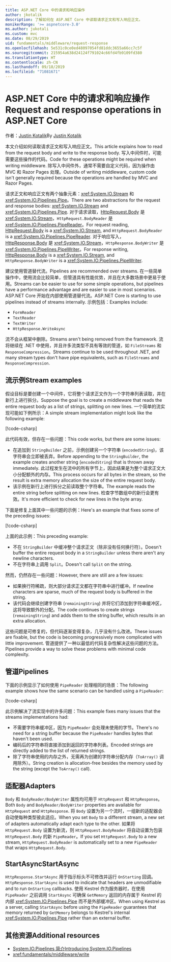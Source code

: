 ```yaml
---
title: ASP.NET Core 中的请求和响应操作
author: jkotalik
description: 了解如何在 ASP.NET Core 中读取请求正文和写入响应正文。
monikerRange: '>= aspnetcore-3.0'
ms.author: jukotali
ms.custom: mvc
ms.date: 08/29/2019
uid: fundamentals/middleware/request-response
ms.openlocfilehash: 5e531c0ce0ed48097054fd81ddc3655a66cc7c5f
ms.sourcegitcommit: 215954a638d24124f791024c66fd4fb9109fd380
ms.translationtype: HT
ms.contentlocale: zh-CN
ms.lasthandoff: 09/18/2019
ms.locfileid: "71081671"
---
```

# <a name="request-and-response-operations-in-aspnet-core"></a><span data-ttu-id="72bb6-103">ASP.NET Core 中的请求和响应操作</span><span class="sxs-lookup"><span data-stu-id="72bb6-103">Request and response operations in ASP.NET Core</span></span>

<span data-ttu-id="72bb6-104">作者：[Justin Kotalik](https://github.com/jkotalik)</span><span class="sxs-lookup"><span data-stu-id="72bb6-104">By [Justin Kotalik](https://github.com/jkotalik)</span></span>

<span data-ttu-id="72bb6-105">本文介绍如何读取请求正文和写入响应正文。</span><span class="sxs-lookup"><span data-stu-id="72bb6-105">This article explains how to read from the request body and write to the response body.</span></span> <span data-ttu-id="72bb6-106">写入中间件时，可能需要这些操作的代码。</span><span class="sxs-lookup"><span data-stu-id="72bb6-106">Code for these operations might be required when writing middleware.</span></span> <span data-ttu-id="72bb6-107">除写入中间件外，通常不需要自定义代码，因为操作由 MVC 和 Razor Pages 处理。</span><span class="sxs-lookup"><span data-stu-id="72bb6-107">Outside of writing middleware, custom code isn't generally required because the operations are handled by MVC and Razor Pages.</span></span>

<span data-ttu-id="72bb6-108">请求正文和响应正文有两个抽象元素：<xref:System.IO.Stream> 和 <xref:System.IO.Pipelines.Pipe>。</span><span class="sxs-lookup"><span data-stu-id="72bb6-108">There are two abstractions for the request and response bodies: <xref:System.IO.Stream> and <xref:System.IO.Pipelines.Pipe>.</span></span> <span data-ttu-id="72bb6-109">对于请求读取，[HttpRequest.Body](xref:Microsoft.AspNetCore.Http.HttpRequest.Body) 是 <xref:System.IO.Stream>，`HttpRequest.BodyReader` 是 <xref:System.IO.Pipelines.PipeReader>。</span><span class="sxs-lookup"><span data-stu-id="72bb6-109">For request reading, [HttpRequest.Body](xref:Microsoft.AspNetCore.Http.HttpRequest.Body) is a <xref:System.IO.Stream>, and `HttpRequest.BodyReader` is a <xref:System.IO.Pipelines.PipeReader>.</span></span> <span data-ttu-id="72bb6-110">对于响应写入，[HttpResponse.Body](xref:Microsoft.AspNetCore.Http.HttpResponse.Body) 是 <xref:System.IO.Stream>，`HttpResponse.BodyWriter` 是 <xref:System.IO.Pipelines.PipeWriter>。</span><span class="sxs-lookup"><span data-stu-id="72bb6-110">For response writing, [HttpResponse.Body](xref:Microsoft.AspNetCore.Http.HttpResponse.Body) is a <xref:System.IO.Stream>, and `HttpResponse.BodyWriter` is a <xref:System.IO.Pipelines.PipeWriter>.</span></span>

<span data-ttu-id="72bb6-111">建议使用管道替代流。</span><span class="sxs-lookup"><span data-stu-id="72bb6-111">Pipelines are recommended over streams.</span></span> <span data-ttu-id="72bb6-112">在一些简单操作中，使用流会比较简单，但管道具有性能优势，并且在大多数场景中更易于使用。</span><span class="sxs-lookup"><span data-stu-id="72bb6-112">Streams can be easier to use for some simple operations, but pipelines have a performance advantage and are easier to use in most scenarios.</span></span> <span data-ttu-id="72bb6-113">ASP.NET Core 开始在内部使用管道替代流。</span><span class="sxs-lookup"><span data-stu-id="72bb6-113">ASP.NET Core is starting to use pipelines instead of streams internally.</span></span> <span data-ttu-id="72bb6-114">示例包括：</span><span class="sxs-lookup"><span data-stu-id="72bb6-114">Examples include:</span></span>

* `FormReader`
* `TextReader`
* `TextWriter`
* `HttpResponse.WriteAsync`

<span data-ttu-id="72bb6-115">流不会从框架中删除。</span><span class="sxs-lookup"><span data-stu-id="72bb6-115">Streams aren't being removed from the framework.</span></span> <span data-ttu-id="72bb6-116">流将继续在 .NET 中使用，并且许多流类型不具有等效的管道，如 `FileStreams` 和 `ResponseCompression`。</span><span class="sxs-lookup"><span data-stu-id="72bb6-116">Streams continue to be used throughout .NET, and many stream types don't have pipe equivalents, such as `FileStreams` and `ResponseCompression`.</span></span>

## <a name="stream-examples"></a><span data-ttu-id="72bb6-117">流示例</span><span class="sxs-lookup"><span data-stu-id="72bb6-117">Stream examples</span></span>

<span data-ttu-id="72bb6-118">假设目标是要创建一个中间件，它将整个请求正文作为一个字符串列表读取，并在新行上进行拆分。</span><span class="sxs-lookup"><span data-stu-id="72bb6-118">Suppose the goal is to create a middleware that reads the entire request body as a list of strings, splitting on new lines.</span></span> <span data-ttu-id="72bb6-119">一个简单的流实现可能如下例所示：</span><span class="sxs-lookup"><span data-stu-id="72bb6-119">A simple stream implementation might look like the following example:</span></span>

[!code-csharp[](request-response/samples/3.x/RequestResponseSample/Startup.cs?name=GetListOfStringsFromStream)]

<span data-ttu-id="72bb6-120">此代码有效，但存在一些问题：</span><span class="sxs-lookup"><span data-stu-id="72bb6-120">This code works, but there are some issues:</span></span>

* <span data-ttu-id="72bb6-121">在追加到 `StringBuilder` 之前，示例创建另一个字符串 (`encodedString`)，该字符串会立即被丢弃。</span><span class="sxs-lookup"><span data-stu-id="72bb6-121">Before appending to the `StringBuilder`, the example creates another string (`encodedString`) that is thrown away immediately.</span></span> <span data-ttu-id="72bb6-122">此过程发生在流中的所有字节上，因此结果是为整个请求正文大小分配额外的内存。</span><span class="sxs-lookup"><span data-stu-id="72bb6-122">This process occurs for all bytes in the stream, so the result is extra memory allocation the size of the entire request body.</span></span>
* <span data-ttu-id="72bb6-123">该示例在新行上进行拆分之前读取整个字符串。</span><span class="sxs-lookup"><span data-stu-id="72bb6-123">The example reads the entire string before splitting on new lines.</span></span> <span data-ttu-id="72bb6-124">检查字节数组中的新行会更有效。</span><span class="sxs-lookup"><span data-stu-id="72bb6-124">It's more efficient to check for new lines in the byte array.</span></span>

<span data-ttu-id="72bb6-125">下面是修复上面其中一些问题的示例：</span><span class="sxs-lookup"><span data-stu-id="72bb6-125">Here's an example that fixes some of the preceding issues:</span></span>

[!code-csharp[](request-response/samples/3.x/RequestResponseSample/Startup.cs?name=GetListOfStringsFromStreamMoreEfficient)]

<span data-ttu-id="72bb6-126">上面的此示例：</span><span class="sxs-lookup"><span data-stu-id="72bb6-126">This preceding example:</span></span>

* <span data-ttu-id="72bb6-127">不在 `StringBuilder` 中缓冲整个请求正文（除非没有任何换行符）。</span><span class="sxs-lookup"><span data-stu-id="72bb6-127">Doesn't buffer the entire request body in a `StringBuilder` unless there aren't any newline characters.</span></span>
* <span data-ttu-id="72bb6-128">不在字符串上调用 `Split`。</span><span class="sxs-lookup"><span data-stu-id="72bb6-128">Doesn't call `Split` on the string.</span></span>

<span data-ttu-id="72bb6-129">然而，仍然存在一些问题：</span><span class="sxs-lookup"><span data-stu-id="72bb6-129">However, there are still are a few issues:</span></span>

* <span data-ttu-id="72bb6-130">如果换行符稀疏，则大部分请求正文都在字符串中进行缓冲。</span><span class="sxs-lookup"><span data-stu-id="72bb6-130">If newline characters are sparse, much of the request body is buffered in the string.</span></span>
* <span data-ttu-id="72bb6-131">该代码会继续创建字符串 (`remainingString`) 并将它们添加到字符串缓冲区，这将导致额外的分配。</span><span class="sxs-lookup"><span data-stu-id="72bb6-131">The code continues to create strings (`remainingString`) and adds them to the string buffer, which results in an extra allocation.</span></span>

<span data-ttu-id="72bb6-132">这些问题是可修复的，但代码逐渐变得复杂，几乎没有什么改进。</span><span class="sxs-lookup"><span data-stu-id="72bb6-132">These issues are fixable, but the code is becoming progressively more complicated with little improvement.</span></span> <span data-ttu-id="72bb6-133">管道提供了一种以最低的代码复杂性解决这些问题的方法。</span><span class="sxs-lookup"><span data-stu-id="72bb6-133">Pipelines provide a way to solve these problems with minimal code complexity.</span></span>

## <a name="pipelines"></a><span data-ttu-id="72bb6-134">管道</span><span class="sxs-lookup"><span data-stu-id="72bb6-134">Pipelines</span></span>

<span data-ttu-id="72bb6-135">下面的示例显示了如何使用 `PipeReader` 处理相同的场景：</span><span class="sxs-lookup"><span data-stu-id="72bb6-135">The following example shows how the same scenario can be handled using a `PipeReader`:</span></span>

[!code-csharp[](request-response/samples/3.x/RequestResponseSample/Startup.cs?name=GetListOfStringFromPipe)]

<span data-ttu-id="72bb6-136">此示例解决了流实现中的许多问题：</span><span class="sxs-lookup"><span data-stu-id="72bb6-136">This example fixes many issues that the streams implementations had:</span></span>

* <span data-ttu-id="72bb6-137">不需要字符串缓冲区，因为 `PipeReader` 会处理未使用的字节。</span><span class="sxs-lookup"><span data-stu-id="72bb6-137">There's no need for a string buffer because the `PipeReader` handles bytes that haven't been used.</span></span>
* <span data-ttu-id="72bb6-138">编码后的字符串将直接添加到返回的字符串列表。</span><span class="sxs-lookup"><span data-stu-id="72bb6-138">Encoded strings are directly added to the list of returned strings.</span></span>
* <span data-ttu-id="72bb6-139">除了字符串使用的内存之外，无需再为创建的字符串分配内存（`ToArray()` 调用除外）。</span><span class="sxs-lookup"><span data-stu-id="72bb6-139">String creation is allocation-free besides the memory used by the string (except the `ToArray()` call).</span></span>

## <a name="adapters"></a><span data-ttu-id="72bb6-140">适配器</span><span class="sxs-lookup"><span data-stu-id="72bb6-140">Adapters</span></span>

<span data-ttu-id="72bb6-141">`Body` 和 `BodyReader/BodyWriter` 属性均可用于 `HttpRequest` 和 `HttpResponse`。</span><span class="sxs-lookup"><span data-stu-id="72bb6-141">Both `Body` and `BodyReader/BodyWriter` properties are available for `HttpRequest` and `HttpResponse`.</span></span> <span data-ttu-id="72bb6-142">将 `Body` 设置为另一个流时，一组新的适配器会自动使每种类型彼此适应。</span><span class="sxs-lookup"><span data-stu-id="72bb6-142">When you set `Body` to a different stream, a new set of adapters automatically adapt each type to the other.</span></span> <span data-ttu-id="72bb6-143">如果将 `HttpRequest.Body` 设置为新流，则 `HttpRequest.BodyReader` 将自动设置为包装 `HttpRequest.Body` 的新 `PipeReader`。</span><span class="sxs-lookup"><span data-stu-id="72bb6-143">If you set `HttpRequest.Body` to a new stream, `HttpRequest.BodyReader` is automatically set to a new `PipeReader` that wraps `HttpRequest.Body`.</span></span>

## <a name="startasync"></a><span data-ttu-id="72bb6-144">StartAsync</span><span class="sxs-lookup"><span data-stu-id="72bb6-144">StartAsync</span></span>

<span data-ttu-id="72bb6-145">`HttpResponse.StartAsync` 用于指示标头不可修改并运行 `OnStarting` 回调。</span><span class="sxs-lookup"><span data-stu-id="72bb6-145">`HttpResponse.StartAsync` is used to indicate that headers are unmodifiable and to run `OnStarting` callbacks.</span></span> <span data-ttu-id="72bb6-146">使用 Kestrel 作为服务器时，在使用 `PipeReader` 之前调用 `StartAsync` 可确保 `GetMemory` 返回的内存属于 Kestrel 的内部 <xref:System.IO.Pipelines.Pipe> 而不是外部缓冲区。</span><span class="sxs-lookup"><span data-stu-id="72bb6-146">When using Kestrel as a server, calling `StartAsync` before using the `PipeReader` guarantees that memory returned by `GetMemory` belongs to Kestrel's internal <xref:System.IO.Pipelines.Pipe> rather than an external buffer.</span></span>

## <a name="additional-resources"></a><span data-ttu-id="72bb6-147">其他资源</span><span class="sxs-lookup"><span data-stu-id="72bb6-147">Additional resources</span></span>

* [<span data-ttu-id="72bb6-148">System.IO.Pipelines 简介</span><span class="sxs-lookup"><span data-stu-id="72bb6-148">Introducing System.IO.Pipelines</span></span>](https://devblogs.microsoft.com/dotnet/system-io-pipelines-high-performance-io-in-net/)
* <xref:fundamentals/middleware/write>
